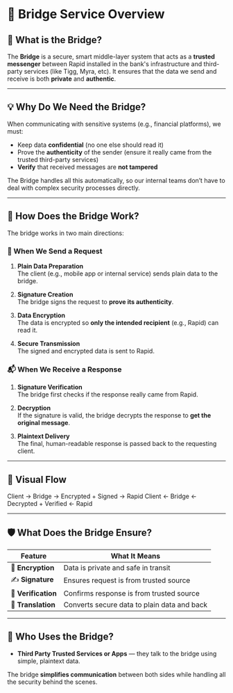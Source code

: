 # 📄 Bridge Service Overview

## 🔐 What is the Bridge?

The **Bridge** is a secure, smart middle-layer system that acts as a **trusted messenger** between Rapid installed in the bank's infrastructure and third-party services (like Tigg, Myra, etc). It ensures that the data we send and receive is both **private** and **authentic**.

---

## 💡 Why Do We Need the Bridge?

When communicating with sensitive systems (e.g., financial platforms), we must:

- Keep data **confidential** (no one else should read it)
- Prove the **authenticity** of the sender (ensure it really came from the trusted third-party services)
- **Verify** that received messages are **not tampered**

The Bridge handles all this automatically, so our internal teams don’t have to deal with complex security processes directly.

---

## 🔄 How Does the Bridge Work?

The bridge works in two main directions:

### 📨 When We Send a Request

1. **Plain Data Preparation**  
   The client (e.g., mobile app or internal service) sends plain data to the bridge.

2. **Signature Creation**  
   The bridge signs the request to **prove its authenticity**.

3. **Data Encryption**  
   The data is encrypted so **only the intended recipient** (e.g., Rapid) can read it.

4. **Secure Transmission**  
   The signed and encrypted data is sent to Rapid.

### 📬 When We Receive a Response

1. **Signature Verification**  
   The bridge first checks if the response really came from Rapid.

2. **Decryption**  
   If the signature is valid, the bridge decrypts the response to **get the original message**.

3. **Plaintext Delivery**  
   The final, human-readable response is passed back to the requesting client.

---

## 🔄 Visual Flow

Client → Bridge → Encrypted + Signed → Rapid
Client ← Bridge ← Decrypted + Verified ← Rapid


---

## 🛡️ What Does the Bridge Ensure?

| Feature              | What It Means                            |
|----------------------|-------------------------------------------|
| 🔐 **Encryption**    | Data is private and safe in transit       |
| ✍️ **Signature**     | Ensures request is from trusted source    |
| 🔎 **Verification**  | Confirms response is from trusted source  |
| 🔄 **Translation**   | Converts secure data to plain data and back |

---

## 👥 Who Uses the Bridge?

- **Third Party Trusted Services or Apps** — they talk to the bridge using simple, plaintext data.

The bridge **simplifies communication** between both sides while handling all the security behind the scenes.
